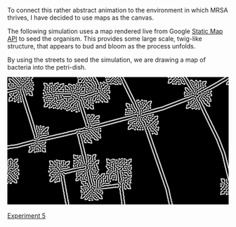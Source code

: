 To connect this rather abstract animation to the environment in which MRSA thrives, I have decided to use maps as the canvas.

The following simulation uses a map rendered live from Google [Static Map API](https://developers.google.com/maps/documentation/staticmaps/ "Static Maps API") to seed the organism.  This provides some large scale, twig-like structure, that appears to bud and bloom as the process unfolds.

By using the streets to seed the simulation, we are drawing a map of bacteria into the petri-dish.

![Reaction Diffusion Streets](../project_images/rd_streets.jpg?raw=true "Reaction Diffusion Streets")

[Experiment 5](https://dl.dropboxusercontent.com/u/263160/Web/WebGl/Experiment5.html)

